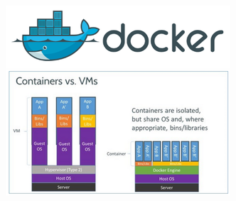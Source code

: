 <!-- .slide: data-background="#fff" -->

<img src="static/docker.png" style="width: 600px" />

<img src="static/docker-containers.png" />
